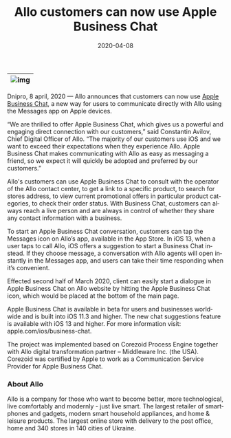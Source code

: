 ﻿---
date: '2020-04-08'
url: 'allo-apple-business-chat'
next: 'mambu-corezoid-cloud-state-machine'
title: 'Allo customers can now use Apple Business Chat'
description: 'The project was implemented based on Corezoid Process Engine together with Allo digital transformation partner – Middleware Inc. (the USA). Corezoid was certified by Apple to work as a Communication Service Provider for Apple Business Chat.'
image: '/images/allo-abc-corezoid.png'
category:
    - 'Use cases'
subcategory:
	- 'Enterprise'
tags:
    - 'retail'
    - 'allo'
    - 'integration'
    - 'apple'
    - 'businesschat'
    - 'covid19'
lang: 'en'

---
| ![img](../images/allo-abc-corezoid.png) |
| :---: |

Dnipro, 8 april, 2020 — Allo announces that customers can now use [Apple Business Chat](https://www.apple.com/ios/business-chat/), a new way for users to communicate directly with Allo using the Messages app on Apple devices.

  

“We are thrilled to offer Apple Business Chat, which gives us a powerful and engaging direct connection with our customers,” said Constantin Avilov, Chief Digital Officer of Allo. “The majority of our customers use iOS and we want to exceed their expectations when they experience Allo. Apple Business Chat makes communicating with Allo as easy as messaging a friend, so we expect it will quickly be adopted and preferred by our customers.”

  

Allo's customers can use Apple Business Chat to consult with the operator of the Allo contact center, to get a link to a specific product, to search for stores address, to view current promotional offers in particular product categories, to check their order status. With Business Chat, customers can always reach a live person and are always in control of whether they share any contact information with a business.

To start an Apple Business Chat conversation, customers can tap the Messages icon on Allo’s app, available in the App Store. In iOS 13, when a user taps to call Allo, iOS offers a suggestion to start a Business Chat instead. If they choose message, a conversation with Allo agents will open instantly in the Messages app, and users can take their time responding when it’s convenient.

Effected second half of March 2020, client can easily start a dialogue in Apple Business Chat on Allo website by hitting the Apple Business Chat icon, which would be placed at the bottom of the main page.

Apple Business Chat is available in beta for users and businesses worldwide and is built into iOS 11.3 and higher. The new chat suggestions feature is available with iOS 13 and higher. For more information visit: apple.com/ios/business-chat.

The project was implemented based on Corezoid Process Engine together with Allo digital transformation partner – Middleware Inc. (the USA). Corezoid was certified by Apple to work as a Communication Service Provider for Apple Business Chat.

 
### About Allo

Allo is a company for those who want to become better, more technological, live comfortably and modernly - just live smart. The largest retailer of smartphones and gadgets, modern smart household appliances, and home & leisure products. The largest online store with delivery to the post office, home and 340 stores in 140 cities of Ukraine.
